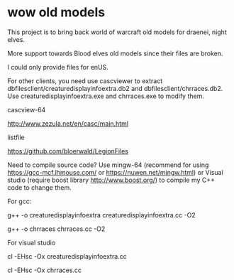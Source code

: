 # wow old models

This project is to bring back world of warcraft old models for draenei, night elves.

More support towards Blood elves old models since their files are broken.


I could only provide files for enUS.


For other clients, you need use cascviewer to extract dbfilesclient/creaturedisplayinfoextra.db2 and dbfilesclient/chrraces.db2. Use creaturedisplayinfoextra.exe and chrraces.exe to modify them.


cascview-64

http://www.zezula.net/en/casc/main.html

listfile

https://github.com/bloerwald/LegionFiles


Need to compile source code?
Use mingw-64 (recommend for using https://gcc-mcf.lhmouse.com/ or https://nuwen.net/mingw.html) or Visual studio (require boost library http://www.boost.org/) to compile my C++ code to change them.

For gcc:

g++ -o creaturedisplayinfoextra creaturedisplayinfoextra.cc -O2

g++ -o chrraces chrraces.cc -O2

For visual studio

cl -EHsc -Ox creaturedisplayinfoextra.cc

cl -EHsc -Ox chrraces.cc
